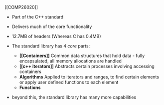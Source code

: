 [[COMP26020]]

- Part of the C++ standard
- Delivers much of the core functionality
- 12.7MB of headers (Whereas C has 0.4MB)

- The standard library has 4 *core* parts:
	- **[[Containers]]**
	  Common data structures that hold data - fully encapsulated, all memory allocations are handled
	- **[[c++ iterators]]**
	  Abstracts certain processes involving accessing containers 
	- **Algorithms**
	  Applied to iterators and ranges, to find certain elements or apply user defined functions to each element
	- **Functions**

- beyond this, the standard library has many more capabilities